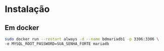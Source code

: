 
# Instalação

## Em docker

```bash
sudo docker run --restart always -d --name bdmariadb1 -p 3306:3306 \
-e MYSQL_ROOT_PASSWORD=SUA_SENHA_FORTE mariadb
```